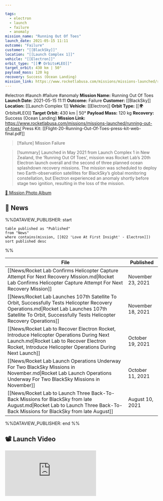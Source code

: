 ```yaml
---

tags:
  - electron
  - launch
  - failure
  - anomaly
mission_name: "Running Out Of Toes"
launch_date: 2021-05-15 11:11
outcome: "Failure"
customer: "[[BlackSky]]"
location: "[[Launch Complex 1]]"
vehicle: "[[Electron]]"
orbit_type: "[[🌍 Orbits#LEO]]"
target_orbit: 430 km | 50°
payload_mass: 120 kg
recovery: Success (Ocean Landing)
mission_link: https://www.rocketlabusa.com/missions/missions-launched/running-out-of-toes/
---
```


#electron #launch #failure #anomaly
**Mission Name:** Running Out Of Toes
**Launch Date:** 2021-05-15 11:11
**Outcome:** Failure
**Customer:** [[BlackSky]]
**Location:** [[Launch Complex 1]]
**Vehicle:** [[Electron]]
**Orbit Type:** [[🌍 Orbits#LEO]]
**Target Orbit:** 430 km | 50°
**Payload Mass:** 120 kg
**Recovery:** Success (Ocean Landing)
**Mission Link:** https://www.rocketlabusa.com/missions/missions-launched/running-out-of-toes/
Press Kit: [[Flight-20-Running-Out-Of-Toes-press-kit-web-final.pdf]]

>[!failure] Mission Failure

>[!summary]
Launched in May 2021 from Launch Complex 1 in New Zealand, the ‘Running Out Of Toes’, mission was Rocket Lab’s 20th Electron launch overall and the second of three planned ocean splashdown recovery missions. The mission was scheduled to deploy two Earth-observation satellites for BlackSky’s global monitoring constellation, but Electron experienced an anomaly shortly before stage two ignition, resulting in the loss of the mission. 
>
[📸 Mission Photo Album](https://www.flickr.com/photos/rocketlab/albums/72177720302067868/)

## 📰 News
%%DATAVIEW_PUBLISHER: start
```
table published as "Published"
from "News"
where contains(mission, [[022 'Love At First Insight' - Electron]])
sort published desc
```
%%

| File                                                                                                                                                                                                         | Published         |
| ------------------------------------------------------------------------------------------------------------------------------------------------------------------------------------------------------------ | ----------------- |
| [[News/Rocket Lab Confirms Helicopter Capture Attempt  For Next Recovery Mission.md\|Rocket Lab Confirms Helicopter Capture Attempt  For Next Recovery Mission]]                                             | November 23, 2021 |
| [[News/Rocket Lab Launches 107th Satellite To Orbit, Successfully Tests Helicopter Recovery Operations.md\|Rocket Lab Launches 107th Satellite To Orbit, Successfully Tests Helicopter Recovery Operations]] | November 18, 2021 |
| [[News/Rocket Lab to Recover Electron Rocket, Introduce Helicopter Operations During Next Launch.md\|Rocket Lab to Recover Electron Rocket, Introduce Helicopter Operations During Next Launch]]             | October 19, 2021  |
| [[News/Rocket Lab Launch Operations Underway For Two BlackSky Missions in November.md\|Rocket Lab Launch Operations Underway For Two BlackSky Missions in November]]                                         | October 11, 2021  |
| [[News/Rocket Lab to Launch Three Back-To-Back Missions for BlackSky from late August.md\|Rocket Lab to Launch Three Back-To-Back Missions for BlackSky from late August]]                                   | August 10, 2021   |

%%DATAVIEW_PUBLISHER: end %%

## 📽️ Launch Video

<div class="responsive-video">
<iframe src="https://www.youtube.com/embed/Zw3sIUyfSfc" title="Rocket Lab&#39;s Electron - Running Out Of Toes Mission" frameborder="0" allow="accelerometer; autoplay; clipboard-write; encrypted-media; gyroscope; picture-in-picture; web-share" referrerpolicy="strict-origin-when-cross-origin" allowfullscreen></iframe>     
</div>

